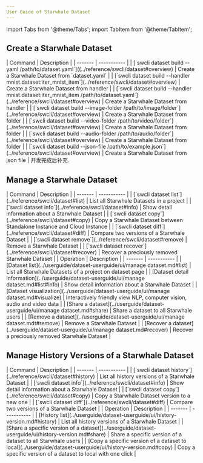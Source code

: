 ```yaml
---
User Guide of Starwhale Dataset 
---
```


import Tabs from '@theme/Tabs';
import TabItem from '@theme/TabItem';

## Create a Starwhale Dataset

<Tabs groupId="operating-way">
  <TabItem value="cli" label="CLI">
    | Command | Description | 
    | ------- | ----------- |
    | [`swcli dataset build --yaml /path/to/dataset.yaml`]((../reference/swcli/dataset#overview) | Create a Starwhale Dataset from `dataset.yaml` |
    | [`swcli dataset build --handler mnist.dataset:iter_mnist_item`](../reference/swcli/dataset#overview) | Create a Starwhale Dataset from handler |
    | [`swcli dataset build --handler mnist.dataset:iter_mnist_item /path/to/dataset.yaml`](../reference/swcli/dataset#overview) | Create a Starwhale Dataset from handler |
    | [`swcli dataset build --image-folder /path/to/image/folder`](../reference/swcli/dataset#overview) | Create a Starwhale Dataset from folder |
    | [`swcli dataset build --video-folder /path/to/video/folder`](../reference/swcli/dataset#overview) | Create a Starwhale Dataset from folder |
    | [`swcli dataset build --audio-folder /path/to/audio/folder`](../reference/swcli/dataset#overview) | Create a Starwhale Dataset from folder |
    | [`swcli dataset build --json-file /path/to/example.json`](../reference/swcli/dataset#overview) | Create a Starwhale Dataset from json file |
  </TabItem>
  <TabItem value="ui" label="UI">
    开发完成后补充.
  </TabItem>
</Tabs>

## Manage a Starwhale Dataset

<Tabs groupId="operating-way">
  <TabItem value="cli" label="CLI">
    | Command | Description |
    | ------- | ----------- |
    | [`swcli dataset list`](../reference/swcli/dataset#list) | List all Starwhale Datasets in a project |
    | [`swcli dataset info`](../reference/swcli/dataset#info) | Show detail information about a Starwhale Dataset |
    | [`swcli dataset copy`](../reference/swcli/dataset#copy) | Copy a Starwhale Dataset between Standalone Instance and Cloud Instance |
    | [`swcli dataset diff`](../reference/swcli/dataset#diff) | Compare two versions of a Starwhale Dataset |
    | [`swcli dataset remove`](../reference/swcli/dataset#remove) | Remove a Starwhale Dataset |
    | [`swcli dataset recover`](../reference/swcli/dataset#recover) | Recover a preciously removed Starwhale Dataset |
  </TabItem>
  <TabItem value="ui" label="UI">
    | Operation | Description |
    | ------- | ----------- |
    | [Dataset list](../userguide/dataset-userguide/ui/manage dataset.md#list) | List all Starwhale Datasets of a project on dataset page |
    | [Dataset detail information](../userguide/dataset-userguide/ui/manage dataset.md#list#info) | Show detail information about a Starwhale Dataset |
    | [Dataset visualization](../userguide/dataset-userguide/ui/manage dataset.md#visualize) | Interactively friendly view NLP, computer vision, audio and video data |
    | [Share a dataset](../userguide/dataset-userguide/ui/manage dataset.md#share) | Share a dataset to all Starwhale users |
    | [Remove a dataset](../userguide/dataset-userguide/ui/manage dataset.mdt#remove) | Remove a Starwhale Dataset |
    | [Recover a dataset](../userguide/dataset-userguide/ui/manage dataset.md#recover) | Recover a preciously removed Starwhale Dataset |
  </TabItem>
</Tabs>

## Manage History Versions of a Starwhale Dataset

<Tabs groupId="operating-way">
  <TabItem value="cli" label="CLI">
    | Command | Description |
    | ------- | ----------- |
    | [`swcli dataset history`](../reference/swcli/dataset#history) | List all history versions of a Starwhale Dataset |
    | [`swcli dataset info`](../reference/swcli/dataset#info) | Show detail information about a Starwhale Dataset |
    | [`swcli dataset copy`](../reference/swcli/dataset#copy) | Copy a Starwhale Dataset version to a new one |
    | [`swcli dataset diff`](../reference/swcli/dataset#diff) | Compare two versions of a Starwhale Dataset |
  </TabItem>
  <TabItem value="ui" label="UI">
    | Operation | Description |
    | ------- | ----------- |
    | [History list](../userguide/dataset-userguide/ui/history-version.md#history) | List all history versions of a Starwhale Dataset |
    | [Share a specific version of a dataset](../userguide/dataset-userguide/ui/history-version.md#share) | Share a specific version of a dataset to all Starwhale users |
    | [Copy a specific version of a dataset to local](../userguide/dataset-userguide/ui/history-version.md#copy) | Copy a specific version of a dataset to local with one click |</TabItem>
</Tabs>
